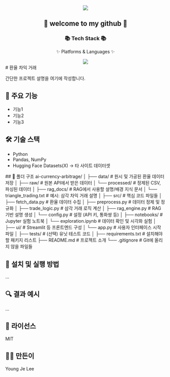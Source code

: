 <div align=center>
<img src="https://capsule-render.vercel.app/api?type=waving&color=auto&height=200&section=header&text=first_project&fontSize=90" />
</div>
	<div align=center>
		<h2>🌱 welcome to my github 🌱</h2>
		<h3>📚 Tech Stack 📚</h3>
		<p>✨ Platforms & Languages ✨</p>
	</div>

<div align="center">
	<img src="https://img.shields.io/badge/python-007396?style=flat&logo=python&logoColor=white" />
</div>
# 환율 차익 거래

간단한 프로젝트 설명을 여기에 작성합니다.

## 📌 주요 기능
- 기능1
- 기능2
- 기능3

## 🛠 기술 스택
- Python
- Pandas, NumPy
- Hugging Face Datasets(X) -> 타 사이트 데이터셋

<div>
## 📂 폴더 구조
ai-currency-arbitrage/
│
├── data/                     # 원시 및 가공된 환율 데이터 저장
│   ├── raw/                  # 원본 API에서 받은 데이터
│   └── processed/            # 정제된 CSV, 파싱된 데이터
│
├── rag_docs/                 # RAG에서 사용할 설명/배경 지식 문서
│   └── triangle_trading.txt  # 예시: 삼각 차익 거래 설명
│
├── src/                      # 핵심 코드 파일들
│   ├── fetch_data.py         # 환율 데이터 수집
│   ├── preprocess.py         # 데이터 정제 및 정규화
│   ├── trade_logic.py        # 삼각 거래 로직 계산
│   ├── rag_engine.py         # RAG 기반 설명 생성
│   └── config.py             # 설정 (API 키, 통화쌍 등)
│
├── notebooks/                # Jupyter 실험 노트북
│   └── exploration.ipynb     # 데이터 확인 및 시각화 실험
│
├── ui/                       # Streamlit 등 프론트엔드 구성
│   └── app.py                # 사용자 인터페이스 시작 파일
│
├── tests/                    # (선택) 유닛 테스트 코드
│
├── requirements.txt          # 설치해야 할 패키지 리스트
├── README.md                 # 프로젝트 소개
└── .gitignore                # Git에 올리지 않을 파일들
</div>

## 🚀 설치 및 실행 방법
...

## 🔍 결과 예시
...

## 📄 라이선스
MIT

## 🙋‍♀️ 만든이
Young Je Lee
